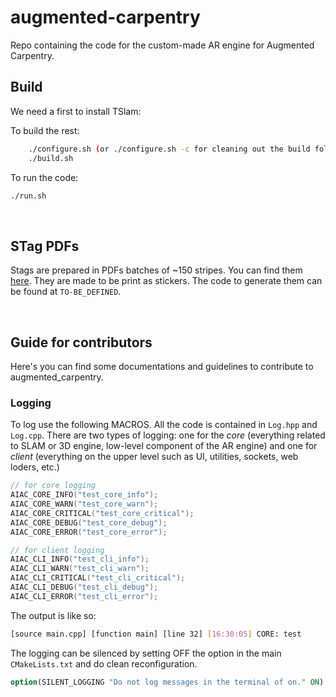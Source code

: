 # augmented-carpentry

Repo containing the code for the custom-made AR engine for Augmented Carpentry.

## Build
We need a first to install TSlam:

To build the rest:
```bash
    ./configure.sh (or ./configure.sh -c for cleaning out the build folder)
    ./build.sh
```
To run the code:
```bash
./run.sh
```

<br />

## STag PDFs
Stags are prepared in PDFs batches of ~150 stripes. You can find them [here](https://drive.google.com/drive/folders/1jic85gclymiV9014zc3tuUgIBq8lTyZr?usp=sharing).
They are made to be print as stickers. The code to generate them can be found at `TO-BE_DEFINED`.


<br />


## Guide for contributors
Here's you can find some documentations and guidelines to contribute to augmented_carpentry.

### Logging
To log use the following MACROS. All the code is contained in `Log.hpp` and `Log.cpp`. There are two types of logging: one for the *core* (everything related to SLAM or 3D engine, low-level component of the AR engine) and one for *client* (everything on the upper level such as UI, utilities, sockets, web loders, etc.)
```c++
// for core logging
AIAC_CORE_INFO("test_core_info");
AIAC_CORE_WARN("test_core_warn");
AIAC_CORE_CRITICAL("test_core_critical");
AIAC_CORE_DEBUG("test_core_debug");
AIAC_CORE_ERROR("test_core_error");

// for client logging
AIAC_CLI_INFO("test_cli_info");
AIAC_CLI_WARN("test_cli_warn");
AIAC_CLI_CRITICAL("test_cli_critical");
AIAC_CLI_DEBUG("test_cli_debug");
AIAC_CLI_ERROR("test_cli_error");
```
The output is like so:
```bash
[source main.cpp] [function main] [line 32] [16:30:05] CORE: test
```
The logging can be silenced by setting OFF the option in the main `CMakeLists.txt` and do clean reconfiguration.
```cmake
option(SILENT_LOGGING "Do not log messages in the terminal of on." ON)
```